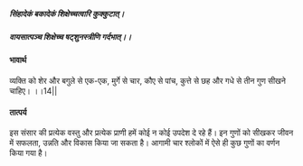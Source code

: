 ##### सिंहादेकं बकादेकं शिक्षेच्चत्वारि कुक्कुटात्।
##### वायसात्पञ्च शिक्षेच्च षट्शुनस्त्रीणि गर्दभात्।। 

#### भावार्थ

व्यक्ति को शेर और बगुले से एक-एक, मुर्गे से चार, कौए से पांच, कुत्ते से छह और गधे से तीन गुण सीखने चाहिए। ।।14||

#### तात्पर्य

इस संसार की प्रत्येक वस्तु और प्रत्येक प्राणी हमें कोई न कोई उपदेश दे रहे हैं। इन गुणों को सीखकर जीवन में सफलता, उन्नति और विकास किया जा सकता है। आगामी चार श्लोकों में ऐसे ही कुछ गुणों का वर्णन किया गया है।